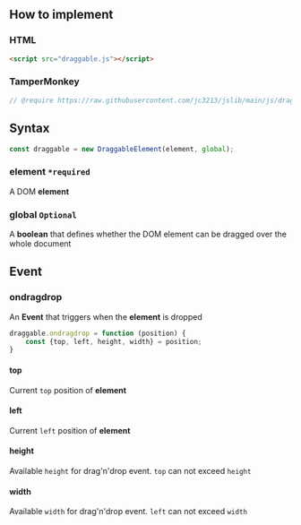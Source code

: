 ## How to implement
### HTML
```HTML
<script src="draggable.js"></script>
```
### TamperMonkey
```javascript
// @require https://raw.githubusercontent.com/jc3213/jslib/main/js/draggable.js
```
## Syntax
```javascript
const draggable = new DraggableElement(element, global);
```
### element `*required`
A DOM **element**
### global `Optional`
A **boolean** that defines whether the DOM element can be dragged over the whole document
## Event
### ondragdrop
An **Event** that triggers when the **element** is dropped
```javascript
draggable.ondragdrop = function (position) {
    const {top, left, height, width} = position;
}
```
#### top
Current `top` position of **element**
#### left
Current `left` position of **element**
#### height
Available `height` for drag'n'drop event. `top` can not exceed `height`
#### width
Available `width` for drag'n'drop event. `left` can not exceed `width`
